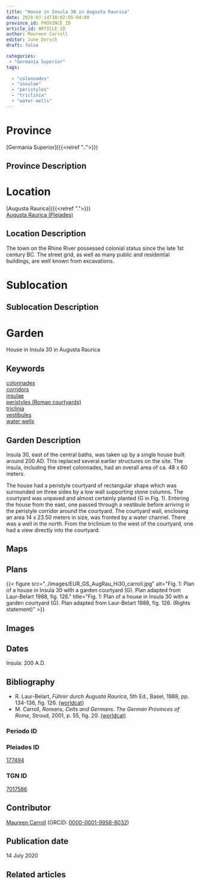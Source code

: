 ```yaml
---
title: "House in Insula 30 in Augusta Raurica"
date: 2020-07-14T10:02:05-04:00
province_id: PROVINCE_ID
article_id: ARTICLE_ID
author: Maureen Carroll
editor: June Dorsch
draft: false

categories:
 - "Germania Superior"
tags:
  
  - "colonnades"
  - "insulae"
  - "peristyles"
  - "triclinia"
  - "water wells"
---
```


# Province

[Germania Superior]({{<relref "..">}})  

## Province Description

<!-- DESCRIPTION -->


# Location

[Augusta Raurica]({{<relref ".">}}) \
[Augusta Raurica (Pleiades)](https://pleiades.stoa.org/places/177494)

## Location Description

The town on the Rhine River possessed colonial status since the late 1st century BC. The street grid, as well as many public and residential buildings, are well known from excavations.

# Sublocation

<!--
[AREA WITHIN LOCATION, LIKE “PALATINE HILL”](GEOREFERENCE LINK)
A sublocation is any area larger than an individual garden, but located within a location. I would always try to include a link to a controlled vocabulary here if possible. This ID may well be different from the Garden ID, e.g., Pompeii versus a Garden in one of the houses which has its own Pleiades ID.
-->

## Sublocation Description

<!-- DESCRIPTION -->

# Garden

House in Insula 30 in Augusta Raurica

## Keywords


[colonnades](http://vocab.getty.edu/page/aat/300002613) \
[corridors](http://vocab.getty.edu/page/aat/300004294) \
[insulae](http://vocab.getty.edu/page/aat/300000325) \
[peristyles (Roman courtyards)](http://vocab.getty.edu/page/aat/300080971) \
[triclinia](http://vocab.getty.edu/page/aat/300004359) \
[vestibules](http://vocab.getty.edu/page/aat/300083076) \
[water wells](http://vocab.getty.edu/page/aat/300152327)

## Garden Description

Insula 30, east of the central baths, was taken up by a single house built around 200 AD. This replaced several earlier structures on the site. The insula, including the street colonnades, had an overall area of ca. 48 x 60 meters.

The house had a peristyle courtyard of rectangular shape which was surrounded on three sides by a low wall supporting stone columns. The courtyard was unpaved and almost certainly planted (G in Fig. 1). Entering the house from the east, one passed through a vestibule before arriving in the peristyle corridor around the courtyard. The courtyard wall, enclosing an area 14 x 23.50 meters in size, was fronted by a water channel. There was a well in the north. From the triclinium to the west of the courtyard, one had a view directly into the courtyard.

## Maps

<!--
{{< figure src="IMG_URL" alt="ALT_TEXT" title="CAPTION" >}}
-->

## Plans

{{< figure src="../images/EUR_GS_AugRau_Hi30_carroll.jpg" alt="Fig. 1: Plan of a house in Insula 30 with a garden courtyard (G). Plan adapted from Laur-Belart 1988, fig. 126." title="Fig. 1: Plan of a house in Insula 30 with a garden courtyard (G). Plan adapted from Laur-Belart 1988, fig. 126. (Rights statement)" >}}

## Images

<!--
{{< figure src="../images/image_name.ext" alt="ALT_TEXT" title="CAPTION" >}}
-->

## Dates

Insula: 200 A.D.

## Bibliography

* R. Laur-Belart, *Führer durch Augusta Raurica*, 5th Ed., Basel, 1988, pp. 134-136, fig. 126. [(worldcat)](http://www.worldcat.org/oclc/1069020725)
* M. Carroll, *Romans, Celts and Germans. The German Provinces of Rome*, Stroud, 2001, p. 55, fig. 20. [(worldcat)](http://www.worldcat.org/oclc/1120840822)

### Periodo ID

<!-- [PERIODO_ID](https://pleiades.stoa.org/places/PLEIADES_ID) -->

### Pleiades ID

[177494](https://pleiades.stoa.org/places/177494)

### TGN ID

[7017586](http://vocab.getty.edu/page/tgn/7017586)

## Contributor

[Maureen Carroll](https://www.sheffield.ac.uk/archaeology/our-people/academic-staff/maureen-carroll) (ORCID: [0000-0001-9958-8032](https://orcid.org/0000-0001-9958-8032))

## Publication date

14 July 2020

## Related articles

<!-- Links to other related articles. Leave blank for now -->